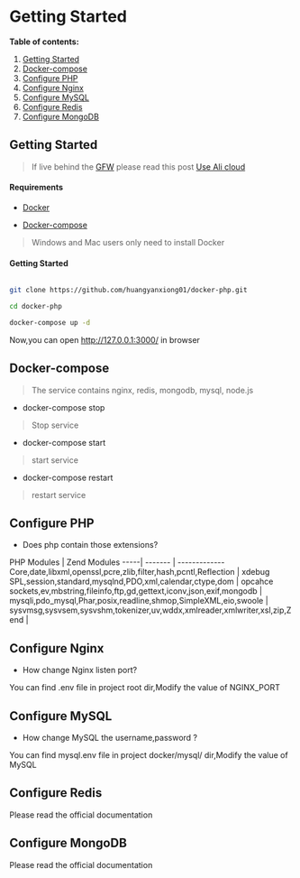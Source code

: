 # Getting Started
**Table of contents:**
1. [Getting Started](#getting-started)
1. [Docker-compose](#docker-compose)
1. [Configure PHP](#configure-php)
1. [Configure Nginx](#configure-nginx)
1. [Configure MySQL](#configure-mysql)
1. [Configure Redis](#configure-redis)
1. [Configure MongoDB](#configure-mongodb)

## Getting Started
>If live behind the [GFW](https://zh.wikipedia.org/zh-hans/%E9%98%B2%E7%81%AB%E9%95%BF%E5%9F%8E) please read this post [Use Ali cloud](http://www.myfreax.com/use-aliyun-mirror-acceleration-on-docker/)


#### Requirements

- [Docker](https://www.docker.com/)

- [Docker-compose](https://github.com/docker/compose/releases)

>Windows and Mac users only need to install Docker

#### Getting Started

```bash

git clone https://github.com/huangyanxiong01/docker-php.git

cd docker-php

docker-compose up -d
```
Now,you can open http://127.0.0.1:3000/ in browser



## Docker-compose

> The service contains nginx, redis, mongodb, mysql, node.js
 
- docker-compose stop

>Stop  service
       
- docker-compose start

>start  service

- docker-compose restart

>restart service


## Configure PHP

- Does php contain those extensions?

PHP Modules | Zend Modules
-----| ------- | -------------
Core,date,libxml,openssl,pcre,zlib,filter,hash,pcntl,Reflection | xdebug
SPL,session,standard,mysqlnd,PDO,xml,calendar,ctype,dom | opcahce
sockets,ev,mbstring,fileinfo,ftp,gd,gettext,iconv,json,exif,mongodb |
mysqli,pdo_mysql,Phar,posix,readline,shmop,SimpleXML,eio,swoole |
sysvmsg,sysvsem,sysvshm,tokenizer,uv,wddx,xmlreader,xmlwriter,xsl,zip,Zend |



## Configure Nginx


- How change Nginx listen port?

You can find .env file in project root dir,Modify the value of NGINX_PORT


## Configure MySQL

- How change MySQL the username,password ?

You can find mysql.env  file in project docker/mysql/ dir,Modify the value of MySQL

## Configure Redis

Please read the official documentation

## Configure MongoDB

Please read the official documentation
